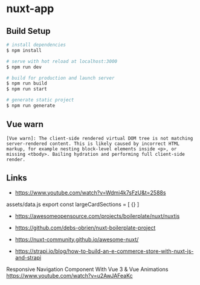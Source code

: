 # nuxt-app 
 
## Build Setup

```bash
# install dependencies
$ npm install

# serve with hot reload at localhost:3000
$ npm run dev

# build for production and launch server
$ npm run build
$ npm run start

# generate static project
$ npm run generate
```  

## Vue warn

```
[Vue warn]: The client-side rendered virtual DOM tree is not matching server-rendered content. This is likely caused by incorrect HTML markup, for example nesting block-level elements inside <p>, or missing <tbody>. Bailing hydration and performing full client-side render.
``` 

## Links

-  https://www.youtube.com/watch?v=Wdmi4k7sFzU&t=2588s

assets/data.js 
export const largeCardSections = [
  {}
]


- https://awesomeopensource.com/projects/boilerplate/nuxt/nuxtjs
- https://github.com/debs-obrien/nuxt-boilerplate-project

- https://nuxt-community.github.io/awesome-nuxt/
- https://strapi.io/blog/how-to-build-an-e-commerce-store-with-nuxt-js-and-strapi

Responsive Navigation Component With Vue 3 & Vue Animations
https://www.youtube.com/watch?v=u2AwJAFeaKc